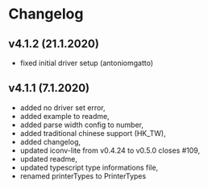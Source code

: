 # Changelog

## v4.1.2 (21.1.2020)
- fixed initial driver setup	(antoniomgatto)



## v4.1.1 (7.1.2020)
- added no driver set error,
- added example to readme,
- added parse width config to number,
- added traditional chinese support (HK_TW),
- added changelog,
- updated iconv-lite from v0.4.24 to v0.5.0 closes #109,
- updated readme,
- updated typescript type informations file,
- renamed printerTypes to PrinterTypes